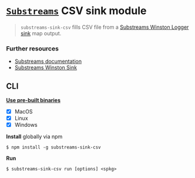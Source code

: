 # [`Substreams`](https://substreams.streamingfast.io/) CSV sink module

> `substreams-sink-csv` fills CSV file from a [Substreams Winston Logger sink](https://github.com/pinax-network/substreams-sink-winston) map output.

### Further resources

- [Substreams documentation](https://substreams.streamingfast.io)
- [Substreams Winston Sink](https://github.com/pinax-network/substreams-sink-winston)

## CLI
[**Use pre-built binaries**](https://github.com/pinax-network/substreams-sink-csv/releases)
- [x] MacOS
- [x] Linux
- [x] Windows

**Install** globally via npm
```
$ npm install -g substreams-sink-csv
```

**Run**
```
$ substreams-sink-csv run [options] <spkg>
```
